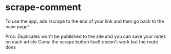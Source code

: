 # scrape-comment

To use the app, add /scrape to the end of your link and then go back to the main page!

Pros: Duplicates won't be published to the site and you can save your notes on each article
Cons: the scrape button itself doesn't work but the route does